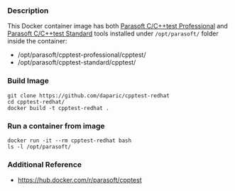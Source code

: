 ### Description

This Docker container image has both [Parasoft C/C++test Professional](https://docs.parasoft.com/display/CPPTESTPROEC20231) and [Parasoft C/C++test Standard](https://docs.parasoft.com/display/CPPTEST20231) tools installed 
under `/opt/parasoft/` folder inside the container:

- /opt/parasoft/cpptest-professional/cpptest/
- /opt/parasoft/cpptest-standard/cpptest/

### Build Image

```
git clone https://github.com/daparic/cpptest-redhat
cd cpptest-redhat/
docker build -t cpptest-redhat .
```

### Run a container from image

```
docker run -it --rm cpptest-redhat bash
ls -l /opt/parasoft/
```

### Additional Reference

- https://hub.docker.com/r/parasoft/cpptest
